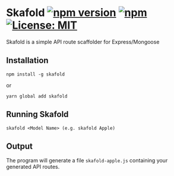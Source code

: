 # Skafold [![npm version](https://badge.fury.io/js/skafold.svg)](https://badge.fury.io/js/skafold) [![npm](https://img.shields.io/npm/dt/skafold.svg)]() [![License: MIT](https://img.shields.io/badge/License-MIT-yellow.svg)](https://opensource.org/licenses/MIT)
Skafold is a simple API route scaffolder for Express/Mongoose

## Installation
```
npm install -g skafold
```
or
```
yarn global add skafold
```

## Running Skafold
```
skafold <Model Name> (e.g. skafold Apple)
```

## Output
The program will generate a file `skafold-apple.js` containing your generated API routes.